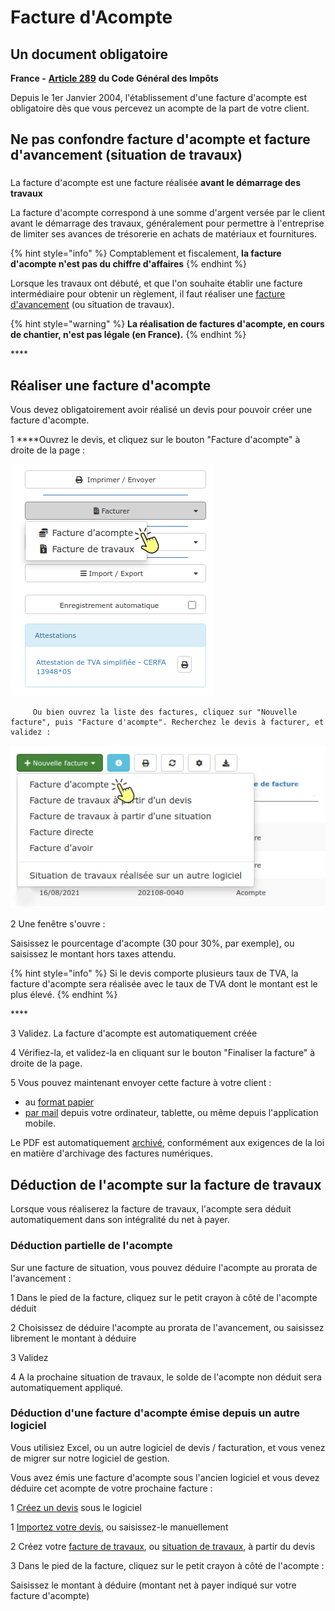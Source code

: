 # Facture d'Acompte

## Un document obligatoire

**France -** [**Article 289**](https://www.legifrance.gouv.fr/affichCodeArticle.do?idArticle=LEGIARTI000018036005&cidTexte=LEGITEXT000006069577) **du Code Général des Impôts**

Depuis le 1er Janvier 2004, l'établissement d'une facture d'acompte est obligatoire dès que vous percevez un acompte de la part de votre client.



## Ne pas confondre facture d'acompte et facture d'avancement \(situation de travaux\)

### 

La facture d'acompte est une facture réalisée **avant le démarrage des travaux**

La facture d'acompte correspond à une somme d'argent versée par le client avant le démarrage des travaux, généralement pour permettre à l'entreprise de limiter ses avances de trésorerie en achats de matériaux et fournitures.

{% hint style="info" %}
Comptablement et fiscalement, **la facture d'acompte n'est pas du chiffre d'affaires**
{% endhint %}

Lorsque les travaux ont débuté, et que l'on souhaite établir une facture intermédiaire pour obtenir un règlement, il faut réaliser une [facture d'avancement](situation-de-travaux.md) \(ou situation de travaux\).

{% hint style="warning" %}
**La réalisation de factures d'acompte, en cours de chantier, n'est pas légale \(en France\).**
{% endhint %}

\*\*\*\*

## Réaliser une facture d'acompte

Vous devez obligatoirement avoir réalisé un devis pour pouvoir créer une facture d'acompte.

1 ****Ouvrez le devis, et cliquez sur le bouton "Facture d'acompte" à droite de la page :

![](../../.gitbook/assets/screenshot-153a-.png)

         Ou bien ouvrez la liste des factures, cliquez sur "Nouvelle facture", puis "Facture d'acompte". Recherchez le devis à facturer, et validez :

![](../../.gitbook/assets/screenshot-154a-.png)



2 Une fenêtre s'ouvre :

Saisissez le pourcentage d'acompte \(30 pour 30%, par exemple\), ou saisissez le montant hors taxes attendu.

{% hint style="info" %}
Si le devis comporte plusieurs taux de TVA, la facture d'acompte sera réalisée avec le taux de TVA dont le montant est le plus élevé.
{% endhint %}

\*\*\*\*

3 Validez. La facture d'acompte est automatiquement créée



4 Vérifiez-la, et validez-la en cliquant sur le bouton "Finaliser la facture" à droite de la page.



5 Vous pouvez maintenant envoyer cette facture à votre client :

* au [format papier](../../faq-aides-trucs-et-astuces/trucs-et-astuces.md#validation-de-limpression-dun-document)
* [par mail](../../aide-au-demarrage/parametrage-de-mon-entreprise/envois-par-mail/) depuis votre ordinateur, tablette, ou même depuis l'application mobile.



Le PDF est automatiquement [archivé](../../les-plus-du-logiciel/progbox-archivage-de-documents.md#archivage-des-factures-clients), conformément aux exigences de la loi en matière d'archivage des factures numériques. 



## Déduction de l'acompte sur la facture de travaux



Lorsque vous réaliserez la facture de travaux, l'acompte sera déduit automatiquement dans son intégralité du net à payer.



### Déduction partielle de l'acompte

Sur une facture de situation, vous pouvez déduire l'acompte au prorata de l'avancement :

1 Dans le pied de la facture, cliquez sur le petit crayon à côté de l'acompte déduit

2 Choisissez de déduire l'acompte au prorata de l'avancement, ou saisissez librement le montant à déduire

3 Validez

4 A la prochaine situation de travaux, le solde de l'acompte non déduit sera automatiquement appliqué.



### Déduction d'une facture d'acompte émise depuis un autre logiciel

Vous utilisiez Excel, ou un autre logiciel de devis / facturation, et vous venez de migrer sur notre logiciel de gestion.

Vous avez émis une facture d'acompte sous l'ancien logiciel et vous devez déduire cet acompte de votre prochaine facture :

1 [Créez un devis](../les-devis/nouveau-devis/) sous le logiciel

1 [Importez votre devis](../les-devis/import-export.md#import-de-dpgf-et-devis-au-format-excel), ou saisissez-le manuellement

2 Créez votre [facture de travaux](), ou [situation de travaux](situation-de-travaux.md), à partir du devis

3 Dans le pied de la facture, cliquez sur le petit crayon à côté de l'acompte :

Saisissez le montant à déduire \(montant net à payer indiqué sur votre facture d'acompte\)





